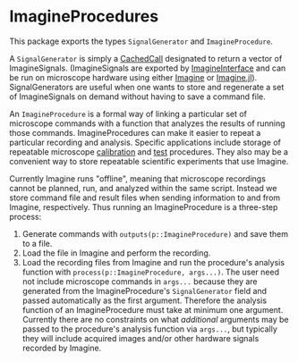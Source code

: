 # ImagineProcedures

This package exports the types `SignalGenerator` and `ImagineProcedure`.

A `SignalGenerator` is simply a [CachedCall](https://github.com/HolyLab/CachedCalls.jl) designated to return a vector of ImagineSignals. (ImagineSignals are exported by [ImagineInterface](https://github.com/HolyLab/ImagineInterface) and can be run on microscope hardware using either [Imagine](https://github.com/HolyLab/Imagine.git) or [Imagine.jl](https://github.com/HolyLab/Imagine.jl.git)).  SignalGenerators are useful when one wants to store and regenerate a set of ImagineSignals on demand without having to save a command file.

An `ImagineProcedure` is a formal way of linking a particular set of microscope commands with a function that analyzes the results of running those commands.  ImagineProcedures can make it easier to repeat a particular recording and analysis.  Specific applications include storage of repeatable microscope [calibration](https://github.com/HolyLab/ImagineCalibrate.jl.git) and [test](https://github.com/HolyLab/ImagineOfflineTesting.jl.git) procedures.  They also may be a convenient way to store repeatable scientific experiments that use Imagine.

Currently Imagine runs "offline", meaning that microscope recordings cannot be planned, run, and analyzed within the same script.  Instead we store command file and result files when sending information to and from Imagine, respectively.  Thus running an ImagineProcedure is a three-step process:
 1. Generate commands with `outputs(p::ImagineProcedure)` and save them to a file.
 2. Load the file in Imagine and perform the recording.
 3. Load the recording files from Imagine and run the procedure's analysis function with `process(p::ImagineProcedure, args...)`.  The user need not include microscope commands in `args...` because they are generated from the ImagineProcedure's `SignalGenerator` field and passed automatically as the first argument.  Therefore the analysis function of an ImagineProcedure must take at minimum one argument.  Currently there are no constraints on what _additional_ arguments may be passed to the procedure's analysis function via `args...`, but typically they will include acquired images and/or other hardware signals recorded by Imagine.
